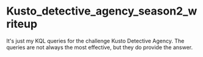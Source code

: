 # Kusto_detective_agency_season2_writeup
It's just my KQL queries for the challenge Kusto Detective Agency. The queries are not always the most effective, but they do provide the answer. 
